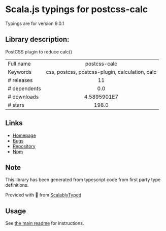 
# Scala.js typings for postcss-calc

Typings are for version 9.0.1

## Library description:
PostCSS plugin to reduce calc()

|                    |                 |
| ------------------ | :-------------: |
| Full name          | postcss-calc |
| Keywords           | css, postcss, postcss-plugin, calculation, calc |
| # releases         | 11 |
| # dependents       | 0.0 |
| # downloads        | 4.5895901E7 |
| # stars            | 198.0 |

## Links
- [Homepage](https://github.com/postcss/postcss-calc#readme)
- [Bugs](https://github.com/postcss/postcss-calc/issues)
- [Repository](https://github.com/postcss/postcss-calc)
- [Npm](https://www.npmjs.com/package/postcss-calc)
    


## Note
This library has been generated from typescript code from first party type definitions.

Provided with :purple_heart: from [ScalablyTyped](https://github.com/oyvindberg/ScalablyTyped)

## Usage
See [the main readme](../../readme.md) for instructions.


